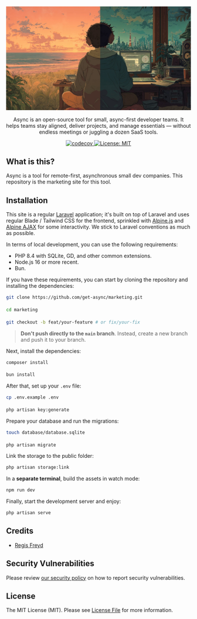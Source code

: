 <p align="center">
  <img src="docs/readme.jpg" alt="Logo" loading="lazy">

  <p align="center">
    Async is an open-source tool for small, async-first developer teams. It helps teams stay aligned, deliver projects, and manage essentials — without endless meetings or juggling a dozen SaaS tools.
  </p>

  <p align="center">
    <a href="https://codecov.io/gh/get-async/marketing">
      <img src="https://codecov.io/gh/get-async/marketing/graph/badge.svg?token=7aoDgGFZQr" alt="codecov">
    </a>
    <a href="https://opensource.org/licenses/MIT">
      <img src="https://img.shields.io/badge/License-MIT-yellow.svg" alt="License: MIT">
    </a>
  </p>
</p>

## What is this?

Async is a tool for remote-first, asynchronous small dev companies. This repository is the marketing site for this tool.

## Installation

This site is a regular [Laravel](https://laravel.com) application; it's built on top of Laravel and uses regular Blade / Tailwind CSS for the frontend, sprinkled with [Alpine.js](https://alpinejs.dev/) and [Alpine AJAX](https://alpine-ajax.js.org/) for some interactivity. We stick to Laravel conventions as much as possible.

In terms of local development, you can use the following requirements:

- PHP 8.4 with SQLite, GD, and other common extensions.
- Node.js 16 or more recent.
- Bun.

If you have these requirements, you can start by cloning the repository and installing the dependencies:

```bash
git clone https://github.com/get-async/marketing.git

cd marketing

git checkout -b feat/your-feature # or fix/your-fix
```

> **Don't push directly to the `main` branch**. Instead, create a new branch and push it to your branch.

Next, install the dependencies:

```bash
composer install

bun install
```

After that, set up your `.env` file:

```bash
cp .env.example .env

php artisan key:generate
```

Prepare your database and run the migrations:

```bash
touch database/database.sqlite

php artisan migrate
```

Link the storage to the public folder:

```bash
php artisan storage:link
```

In a **separate terminal**, build the assets in watch mode:

```bash
npm run dev
```

Finally, start the development server and enjoy:

```bash
php artisan serve
```

## Credits

- [Regis Freyd](https://github.com/djaiss)

## Security Vulnerabilities

Please review [our security policy](SECURITY.md) on how to report security vulnerabilities.

## License

The MIT License (MIT). Please see [License File](LICENSE) for more information.
